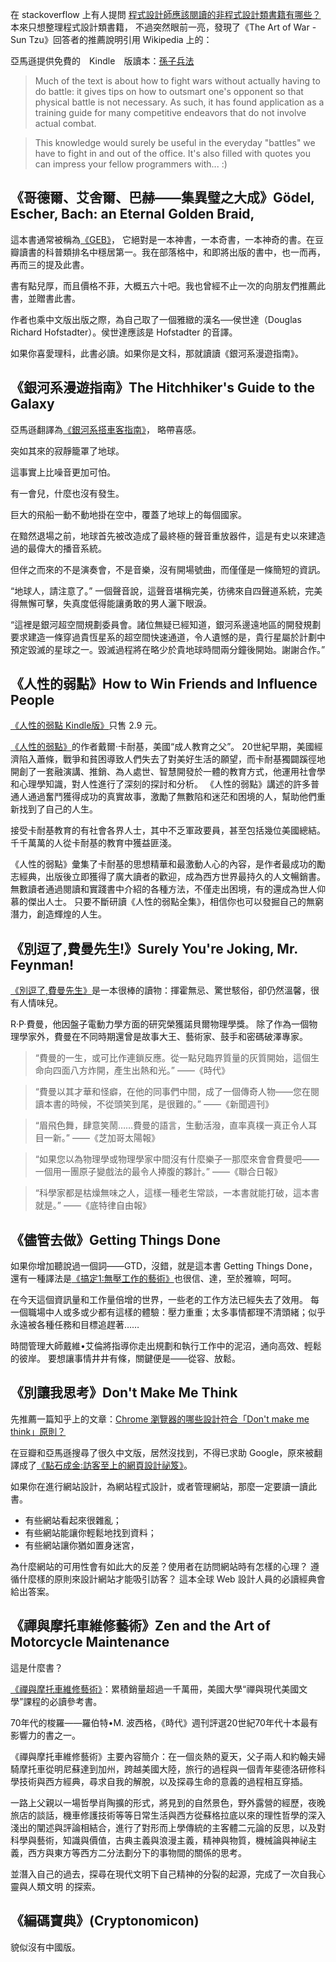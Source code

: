 在 stackoverflow 上有人提問 [程式設計師應該閱讀的非程式設計類書籍有哪些？](http://stackoverflow.com/q/38210/343194) 本來只想整理程式設計類書籍，
不過突然眼前一亮，發現了《The Art of War - Sun Tzu》回答者的推薦說明引用 Wikipedia 上的：

亞馬遜提供免費的　Kindle　版讀本：[孫子兵法](http://www.amazon.cn/gp/product/B00AA7KMKG/ref=as_li_ss_tl?ie=UTF8&camp=536&creative=3132&creativeASIN=B00AA7KMKG&linkCode=as2&tag=favbook-23)

> Much of the text is about how to fight wars without actually having to do battle:
> it gives tips on how to outsmart one's opponent so that physical battle is not necessary.
> As such, it has found application as a training guide for many competitive endeavors that do not involve actual combat.

> This knowledge would surely be useful in the everyday "battles" we have to fight in and out of the office.
> It's also filled with quotes you can impress your fellow programmers with... :)


## 《哥德爾、艾舍爾、巴赫——集異璧之大成》Gödel, Escher, Bach: an Eternal Golden Braid,

這本書通常被稱為[《GEB》](http://www.amazon.cn/gp/product/B0049MPCAS/ref=as_li_ss_tl?ie=UTF8&camp=536&creative=3132&creativeASIN=B0049MPCAS&linkCode=as2&tag=favbook-23)，
它絕對是一本神書，一本奇書，一本神奇的書。在豆瓣讀書的科普類排名中穩居第一。我在部落格中，和即將出版的書中，也一而再，再而三的提及此書。

書有點兒厚，而且價格不菲，大概五六十吧。我也曾經不止一次的向朋友們推薦此書，並贈書此書。

作者也乘中文版出版之際，為自己取了一個雅緻的漢名──侯世達（Douglas Richard Hofstadter）。侯世達應該是 Hofstadter 的音譯。

如果你喜愛理科，此書必讀。如果你是文科，那就讀讀《銀河系漫遊指南》。

## 《銀河系漫遊指南》The Hitchhiker's Guide to the Galaxy

亞馬遜翻譯為[《銀河系搭車客指南》](http://www.amazon.cn/gp/product/B00590XCO2/ref=as_li_ss_tl?ie=UTF8&camp=536&creative=3132&creativeASIN=B00590XCO2&linkCode=as2&tag=favbook-23)，
略帶喜感。

突如其來的寂靜籠罩了地球。

這事實上比噪音更加可怕。

有一會兒，什麼也沒有發生。

巨大的飛船一動不動地掛在空中，覆蓋了地球上的每個國家。

在黯然退場之前，地球首先被改造成了最終極的聲音重放器件，這是有史以來建造過的最偉大的播音系統。

但伴之而來的不是演奏會，不是音樂，沒有開場號曲，而僅僅是一條簡短的資訊。

“地球人，請注意了。”
一個聲音說，這聲音堪稱完美，彷彿來自四聲道系統，完美得無懈可擊，失真度低得能讓勇敢的男人灑下眼淚。

“這裡是銀河超空間規劃委員會。諸位無疑已經知道，銀河系邊遠地區的開發規劃要求建造一條穿過貴恆星系的超空間快速通道，令人遺憾的是，貴行星屬於計劃中預定毀滅的星球之一。毀滅過程將在略少於貴地球時間兩分鐘後開始。謝謝合作。”

## 《人性的弱點》How to Win Friends and Influence People

[《人性的弱點 Kindle版》](http://www.amazon.cn/gp/product/B008F5WMEE/ref=as_li_ss_tl?ie=UTF8&camp=536&creative=3132&creativeASIN=B008F5WMEE&linkCode=as2&tag=favbook-23)只售 2.9 元。

[《人性的弱點》](http://www.amazon.cn/gp/product/B00119B1AM/ref=as_li_ss_tl?ie=UTF8&camp=536&creative=3132&creativeASIN=B00119B1AM&linkCode=as2&tag=favbook-23)的作者戴爾·卡耐基，美國“成人教育之父”。
20世紀早期，美國經濟陷入蕭條，戰爭和貧困導致人們失去了對美好生活的願望，而卡耐基獨闢蹊徑地開創了一套融演講、推銷、為人處世、智慧開發於一體的教育方式，他運用社會學和心理學知識，對人性進行了深刻的探討和分析。
《人性的弱點》講述的許多普通人通過奮鬥獲得成功的真實故事，激勵了無數陷和迷茫和困境的人，幫助他們重新找到了自己的人生。

接受卡耐基教育的有社會各界人士，其中不乏軍政要員，甚至包括幾位美國總結。
千千萬萬的人從卡耐基的教育中獲益匪淺。

《人性的弱點》彙集了卡耐基的思想精華和最激動人心的內容，是作者最成功的勵志經典，出版後立即獲得了廣大讀者的歡迎，成為西方世界最持久的人文暢銷書。
無數讀者通過閱讀和實踐書中介紹的各種方法，不僅走出困境，有的還成為世人仰慕的傑出人士。
只要不斷研讀《人性的弱點全集》，相信你也可以發掘自己的無窮潛力，創造輝煌的人生。

## 《別逗了,費曼先生!》Surely You're Joking, Mr. Feynman!

[《別逗了,費曼先生》](http://www.amazon.cn/gp/product/B009QVEA8M/ref=as_li_ss_tl?ie=UTF8&camp=536&creative=3132&creativeASIN=B009QVEA8M&linkCode=as2&tag=favbook-23)是一本很棒的讀物：揮霍無忌、驚世駭俗，卻仍然溫馨，很有人情味兒。

R·P·費曼，他因盤子電動力學方面的研究榮獲諾貝爾物理學獎。
除了作為一個物理學家外，費曼在不同時期還曾是故事大王、藝術家、鼓手和密碼破澤專家。


> “費曼的一生，或可比作連鎖反應。從一點兒臨界質量的灰質開始，這個生命向四面八方炸開，產生出熱和光。”
> ——《時代》

> “費曼以其才華和怪癖，在他的同事們中間，成了一個傳奇人物——您在閱讀本書的時候，不從頭笑到尾，是很難的。”
> ——《新聞週刊》

> “眉飛色舞，肆意笑鬧……費曼的語言，生動活潑，直率真樸一真正令人耳目一新。”
> ——《芝加哥太陽報》

> “如果您以為物理學或物理學家中間沒有什麼樂子一那麼來會會費曼吧——一個用一團原子變戲法的最令人捧腹的夥計。”
> ——《聯合日報》

> “科學家都是枯燥無味之人，這樣一種老生常談，一本書就能打破，這本書就是。”
> ——《底特律自由報》

## 《儘管去做》Getting Things Done

如果你增加聽說過一個詞——GTD，沒錯，就是這本書 Getting Things Done，還有一種譯法是[《搞定1:無壓工作的藝術》](http://www.amazon.cn/gp/product/B00368C0FG/ref=as_li_ss_tl?ie=UTF8&camp=536&creative=3132&creativeASIN=B00368C0FG&linkCode=as2&tag=favbook-23)也很信、達，至於雅嘛，呵呵。

在今天這個資訊量和工作量倍增的世界，一些老的工作方法已經失去了效用。
每一個職場中人或多或少都有這樣的體驗：壓力重重；太多事情都理不清頭緒；似乎永遠被各種任務和目標追趕著……

時間管理大師戴維•艾倫將指導你走出規劃和執行工作中的泥沼，通向高效、輕鬆的彼岸。
要想讓事情井井有條，關鍵便是——從容、放鬆。

## 《別讓我思考》Don't Make Me Think

先推薦一篇知乎上的文章：[Chrome 瀏覽器的哪些設計符合「Don't make me think」原則？](http://www.zhihu.com/question/20564451)

在豆瓣和亞馬遜搜尋了很久中文版，居然沒找到，不得已求助 Google，原來被翻譯成了[《點石成金:訪客至上的網頁設計祕笈》](http://www.amazon.cn/gp/product/B0011BTJV8/ref=as_li_ss_tl?ie=UTF8&camp=536&creative=3132&creativeASIN=B0011BTJV8&linkCode=as2&tag=favbook-23)。

如果你在進行網站設計，為網站程式設計，或者管理網站，那麼一定要讀一讀此書。

* 有些網站看起來很雜亂；
* 有些網站能讓你輕鬆地找到資料；
* 有些網站讓你猶如置身迷宮，

為什麼網站的可用性會有如此大的反差？使用者在訪問網站時有怎樣的心理？
遵循什麼樣的原則來設計網站才能吸引訪客？
這本全球 Web 設計人員的必讀經典會給出答案。

## 《禪與摩托車維修藝術》Zen and the Art of Motorcycle Maintenance

這是什麼書？

[《禪與摩托車維修藝術》](http://www.amazon.cn/gp/product/B005O4PUFC/ref=as_li_ss_tl?ie=UTF8&camp=536&creative=3132&creativeASIN=B005O4PUFC&linkCode=as2&tag=favbook-23)：累積銷量超過一千萬冊，美國大學“禪與現代美國文學”課程的必讀參考書。

70年代的梭羅——羅伯特•M. 波西格，《時代》週刊評選20世紀70年代十本最有影響力的書之一。

《禪與摩托車維修藝術》主要內容簡介：在一個炎熱的夏天，父子兩人和約翰夫婦騎摩托車從明尼蘇達到加州，跨越美國大陸，旅行的過程與一個青年斐德洛研修科學技術與西方經典，尋求自我的解脫，以及探尋生命的意義的過程相互穿插。

一路上父親以一場哲學肖陶擴的形式，將見到的自然景色，野外露營的經歷，夜晚旅店的談話，機車修護技術等等日常生活與西方從蘇格拉底以來的理性哲學的深入淺出的闡述與評論相結合，進行了對形而上學傳統的主客體二元論的反思，以及對科學與藝術，知識與價值，古典主義與浪漫主義，精神與物質，機械論與神祕主義，西方與東方等西方二分法劃分下的事物間的關係的思考。

並潛入自己的過去，探尋在現代文明下自己精神的分裂的起源，完成了一次自我心靈與人類文明 的探索。

## 《編碼寶典》(Cryptonomicon)

貌似沒有中國版。
